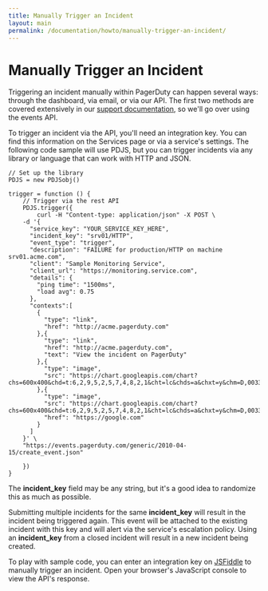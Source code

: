 ```yaml
---
title: Manually Trigger an Incident
layout: main
permalink: /documentation/howto/manually-trigger-an-incident/
---
```

<h1 class="title">
  Manually Trigger an Incident
</h1>
<p>
  Triggering an incident manually within PagerDuty can happen several ways: through the dashboard, via email, or via our API. The first two methods are covered extensively in our <a href="https://support.pagerduty.com/hc/en-us/articles/202829230">support documentation</a>, so we'll go over using the events API.
</p>
<p>
  To trigger an incident via the API, you'll need an integration key. You can find this information on the Services page or via a service's settings. The following code sample will use PDJS, but you can trigger incidents via any library or language that can work with HTTP and JSON.
</p>

<pre>
<code class="prettyprint language-javascript">// Set up the library
PDJS = new PDJSobj()

trigger = function () {
    // Trigger via the rest API
    PDJS.trigger({
        curl -H "Content-type: application/json" -X POST \
    -d '{    
      "service_key": "YOUR_SERVICE_KEY_HERE",
      "incident_key": "srv01/HTTP",
      "event_type": "trigger",
      "description": "FAILURE for production/HTTP on machine srv01.acme.com",
      "client": "Sample Monitoring Service",
      "client_url": "https://monitoring.service.com",
      "details": {
        "ping time": "1500ms",
        "load avg": 0.75
      },
      "contexts":[ 
        {
          "type": "link",
          "href": "http://acme.pagerduty.com"
        },{
          "type": "link",
          "href": "http://acme.pagerduty.com",
          "text": "View the incident on PagerDuty"
        },{
          "type": "image",
          "src": "https://chart.googleapis.com/chart?chs=600x400&chd=t:6,2,9,5,2,5,7,4,8,2,1&cht=lc&chds=a&chxt=y&chm=D,0033FF,0,0,5,1"
        },{
          "type": "image",
          "src": "https://chart.googleapis.com/chart?chs=600x400&chd=t:6,2,9,5,2,5,7,4,8,2,1&cht=lc&chds=a&chxt=y&chm=D,0033FF,0,0,5,1",
          "href": "https://google.com"
        }
      ]
    }' \
    "https://events.pagerduty.com/generic/2010-04-15/create_event.json"

    })
}</code>
</pre>

<p>The <strong>incident_key</strong> field may be any string, but it's a good idea to randomize this as much as possible.</p>
<p>Submitting multiple incidents for the same <strong>incident_key</strong> will result in the incident being triggered again. This event will be attached to the existing incident with this key and will alert via the service's escalation policy. Using an <strong>incident_key</strong> from a closed incident will result in a new incident being created.</p>

<p>To play with sample code, you can enter an integration key on <a href="http://jsfiddle.net/PagerDuty/azh132ch/">JSFiddle</a> to manually trigger an incident. Open your browser's JavaScript console to view the API's response.</p>
